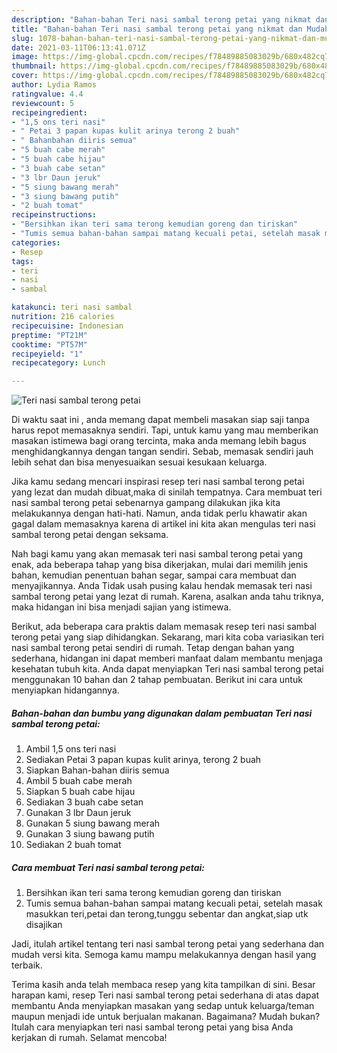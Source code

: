 ```yaml
---
description: "Bahan-bahan Teri nasi sambal terong petai yang nikmat dan Mudah Dibuat"
title: "Bahan-bahan Teri nasi sambal terong petai yang nikmat dan Mudah Dibuat"
slug: 1078-bahan-bahan-teri-nasi-sambal-terong-petai-yang-nikmat-dan-mudah-dibuat
date: 2021-03-11T06:13:41.071Z
image: https://img-global.cpcdn.com/recipes/f78489885083029b/680x482cq70/teri-nasi-sambal-terong-petai-foto-resep-utama.jpg
thumbnail: https://img-global.cpcdn.com/recipes/f78489885083029b/680x482cq70/teri-nasi-sambal-terong-petai-foto-resep-utama.jpg
cover: https://img-global.cpcdn.com/recipes/f78489885083029b/680x482cq70/teri-nasi-sambal-terong-petai-foto-resep-utama.jpg
author: Lydia Ramos
ratingvalue: 4.4
reviewcount: 5
recipeingredient:
- "1,5 ons teri nasi"
- " Petai 3 papan kupas kulit arinya terong 2 buah"
- " Bahanbahan diiris semua"
- "5 buah cabe merah"
- "5 buah cabe hijau"
- "3 buah cabe setan"
- "3 lbr Daun jeruk"
- "5 siung bawang merah"
- "3 siung bawang putih"
- "2 buah tomat"
recipeinstructions:
- "Bersihkan ikan teri sama terong kemudian goreng dan tiriskan"
- "Tumis semua bahan-bahan sampai matang kecuali petai, setelah masak masukkan teri,petai dan terong,tunggu sebentar dan angkat,siap utk disajikan"
categories:
- Resep
tags:
- teri
- nasi
- sambal

katakunci: teri nasi sambal 
nutrition: 216 calories
recipecuisine: Indonesian
preptime: "PT21M"
cooktime: "PT57M"
recipeyield: "1"
recipecategory: Lunch

---
```



![Teri nasi sambal terong petai](https://img-global.cpcdn.com/recipes/f78489885083029b/680x482cq70/teri-nasi-sambal-terong-petai-foto-resep-utama.jpg)

Di waktu  saat ini , anda memang dapat membeli masakan siap saji tanpa harus repot memasaknya sendiri. Tapi, untuk kamu yang mau memberikan masakan istimewa bagi orang tercinta, maka anda memang lebih bagus menghidangkannya dengan tangan sendiri. Sebab, memasak sendiri jauh lebih sehat dan bisa menyesuaikan sesuai kesukaan keluarga.

Jika kamu sedang mencari inspirasi resep teri nasi sambal terong petai yang lezat dan mudah dibuat,maka di sinilah tempatnya. Cara membuat teri nasi sambal terong petai  sebenarnya gampang dilakukan jika kita melakukannya dengan hati-hati. Namun, anda tidak perlu khawatir akan gagal dalam memasaknya 
karena di artikel ini kita akan mengulas teri nasi sambal terong petai dengan seksama.  



Nah bagi kamu yang akan memasak teri nasi sambal terong petai yang enak, ada beberapa tahap yang bisa dikerjakan, mulai dari memilih jenis bahan, kemudian penentuan bahan segar, sampai cara membuat dan menyajikannya. Anda Tidak usah pusing kalau hendak memasak teri nasi sambal terong petai yang lezat di rumah. Karena, asalkan anda  tahu triknya, maka hidangan ini bisa menjadi sajian yang istimewa.

Berikut, ada beberapa cara praktis  dalam memasak resep teri nasi sambal terong petai yang siap dihidangkan. Sekarang, mari kita coba variasikan teri nasi sambal terong petai sendiri di rumah. Tetap dengan bahan yang sederhana, hidangan ini dapat memberi manfaat dalam membantu menjaga kesehatan tubuh kita. Anda dapat menyiapkan Teri nasi sambal terong petai menggunakan 10 bahan dan 2 tahap pembuatan. Berikut ini cara untuk menyiapkan hidangannya.

<!--inarticleads1-->

##### Bahan-bahan dan bumbu yang digunakan dalam pembuatan Teri nasi sambal terong petai:

1. Ambil 1,5 ons teri nasi
1. Sediakan  Petai 3 papan kupas kulit arinya, terong 2 buah
1. Siapkan  Bahan-bahan diiris semua
1. Ambil 5 buah cabe merah
1. Siapkan 5 buah cabe hijau
1. Sediakan 3 buah cabe setan
1. Gunakan 3 lbr Daun jeruk
1. Gunakan 5 siung bawang merah
1. Gunakan 3 siung bawang putih
1. Sediakan 2 buah tomat




<!--inarticleads2-->

##### Cara membuat Teri nasi sambal terong petai:

1. Bersihkan ikan teri sama terong kemudian goreng dan tiriskan
1. Tumis semua bahan-bahan sampai matang kecuali petai, setelah masak masukkan teri,petai dan terong,tunggu sebentar dan angkat,siap utk disajikan




Jadi, itulah artikel tentang  teri nasi sambal terong petai  yang sederhana dan mudah versi kita. Semoga kamu mampu melakukannya dengan hasil yang terbaik. 

Terima kasih anda telah membaca resep yang kita tampilkan di sini. Besar harapan kami, resep  Teri nasi sambal terong petai sederhana di atas dapat membantu Anda menyiapkan masakan yang sedap untuk keluarga/teman maupun menjadi ide untuk berjualan makanan. Bagaimana? Mudah bukan? Itulah cara menyiapkan teri nasi sambal terong petai yang bisa Anda kerjakan di rumah. Selamat mencoba!

